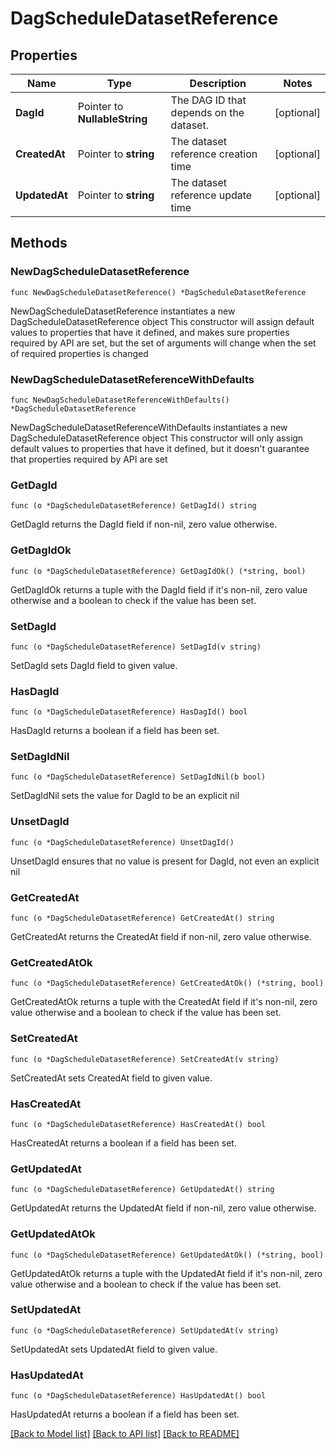 <!--
 Licensed to the Apache Software Foundation (ASF) under one
 or more contributor license agreements.  See the NOTICE file
 distributed with this work for additional information
 regarding copyright ownership.  The ASF licenses this file
 to you under the Apache License, Version 2.0 (the
 "License"); you may not use this file except in compliance
 with the License.  You may obtain a copy of the License at

   http://www.apache.org/licenses/LICENSE-2.0

 Unless required by applicable law or agreed to in writing,
 software distributed under the License is distributed on an
 "AS IS" BASIS, WITHOUT WARRANTIES OR CONDITIONS OF ANY
 KIND, either express or implied.  See the License for the
 specific language governing permissions and limitations
 under the License.
 -->

# DagScheduleDatasetReference

## Properties

Name | Type | Description | Notes
------------ | ------------- | ------------- | -------------
**DagId** | Pointer to **NullableString** | The DAG ID that depends on the dataset. | [optional] 
**CreatedAt** | Pointer to **string** | The dataset reference creation time | [optional] 
**UpdatedAt** | Pointer to **string** | The dataset reference update time | [optional] 

## Methods

### NewDagScheduleDatasetReference

`func NewDagScheduleDatasetReference() *DagScheduleDatasetReference`

NewDagScheduleDatasetReference instantiates a new DagScheduleDatasetReference object
This constructor will assign default values to properties that have it defined,
and makes sure properties required by API are set, but the set of arguments
will change when the set of required properties is changed

### NewDagScheduleDatasetReferenceWithDefaults

`func NewDagScheduleDatasetReferenceWithDefaults() *DagScheduleDatasetReference`

NewDagScheduleDatasetReferenceWithDefaults instantiates a new DagScheduleDatasetReference object
This constructor will only assign default values to properties that have it defined,
but it doesn't guarantee that properties required by API are set

### GetDagId

`func (o *DagScheduleDatasetReference) GetDagId() string`

GetDagId returns the DagId field if non-nil, zero value otherwise.

### GetDagIdOk

`func (o *DagScheduleDatasetReference) GetDagIdOk() (*string, bool)`

GetDagIdOk returns a tuple with the DagId field if it's non-nil, zero value otherwise
and a boolean to check if the value has been set.

### SetDagId

`func (o *DagScheduleDatasetReference) SetDagId(v string)`

SetDagId sets DagId field to given value.

### HasDagId

`func (o *DagScheduleDatasetReference) HasDagId() bool`

HasDagId returns a boolean if a field has been set.

### SetDagIdNil

`func (o *DagScheduleDatasetReference) SetDagIdNil(b bool)`

 SetDagIdNil sets the value for DagId to be an explicit nil

### UnsetDagId
`func (o *DagScheduleDatasetReference) UnsetDagId()`

UnsetDagId ensures that no value is present for DagId, not even an explicit nil
### GetCreatedAt

`func (o *DagScheduleDatasetReference) GetCreatedAt() string`

GetCreatedAt returns the CreatedAt field if non-nil, zero value otherwise.

### GetCreatedAtOk

`func (o *DagScheduleDatasetReference) GetCreatedAtOk() (*string, bool)`

GetCreatedAtOk returns a tuple with the CreatedAt field if it's non-nil, zero value otherwise
and a boolean to check if the value has been set.

### SetCreatedAt

`func (o *DagScheduleDatasetReference) SetCreatedAt(v string)`

SetCreatedAt sets CreatedAt field to given value.

### HasCreatedAt

`func (o *DagScheduleDatasetReference) HasCreatedAt() bool`

HasCreatedAt returns a boolean if a field has been set.

### GetUpdatedAt

`func (o *DagScheduleDatasetReference) GetUpdatedAt() string`

GetUpdatedAt returns the UpdatedAt field if non-nil, zero value otherwise.

### GetUpdatedAtOk

`func (o *DagScheduleDatasetReference) GetUpdatedAtOk() (*string, bool)`

GetUpdatedAtOk returns a tuple with the UpdatedAt field if it's non-nil, zero value otherwise
and a boolean to check if the value has been set.

### SetUpdatedAt

`func (o *DagScheduleDatasetReference) SetUpdatedAt(v string)`

SetUpdatedAt sets UpdatedAt field to given value.

### HasUpdatedAt

`func (o *DagScheduleDatasetReference) HasUpdatedAt() bool`

HasUpdatedAt returns a boolean if a field has been set.


[[Back to Model list]](../README.md#documentation-for-models) [[Back to API list]](../README.md#documentation-for-api-endpoints) [[Back to README]](../README.md)


